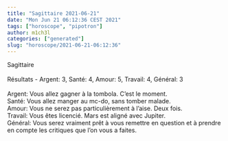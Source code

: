 ```yaml
---
title: "Sagittaire 2021-06-21"
date: "Mon Jun 21 06:12:36 CEST 2021"
tags: ["horoscope", "pipotron"]
author: m1ch3l
categories: ["generated"]
slug: "horoscope/2021-06-21-06:12:36"
---
```


Sagittaire<br>
<br>
Résultats - Argent: 3, Santé: 4, Amour: 5, Travail: 4, Général: 3<br>
<br>
Argent:  Vous allez gagner à la tombola. C’est le moment.<br>
Santé:   Vous allez manger au mc-do, sans tomber malade. <br>
Amour:   Vous ne serez pas particulièrement à l’aise. Deux fois.<br>
Travail: Vous êtes licencié. Mars est aligné avec Jupiter.<br>
Général: Vous serez vraiment prêt à vous remettre en question et à prendre en compte les critiques que l’on vous a faites.<br>
